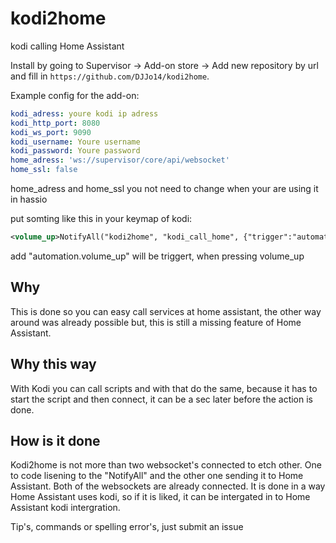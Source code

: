 kodi2home
=========
kodi calling Home Assistant

Install by going to Supervisor -> Add-on store -> Add new repository by url and fill in `https://github.com/DJJo14/kodi2home`.

Example config for the add-on:
```yaml
kodi_adress: youre kodi ip adress
kodi_http_port: 8080
kodi_ws_port: 9090
kodi_username: Youre username
kodi_password: Youre password
home_adress: 'ws://supervisor/core/api/websocket'
home_ssl: false
```

home_adress and home_ssl you not need to change when your are using it in hassio

put somting like this in your keymap of kodi:
```xml
<volume_up>NotifyAll("kodi2home", "kodi_call_home", {"trigger":"automation.volume_up"})</volume_up>
```
add "automation.volume_up" will be triggert, when pressing volume_up

## Why
This is done so you can easy call services at home assistant, the other way around was already possible but, this is still a missing feature of Home Assistant.

## Why this way
With Kodi you can call scripts and with that do the same, because it has to start the script and then connect, it can be a sec later before the action is done.

## How is it done
Kodi2home is not more than two websocket's connected to etch other. One to code lisening to the "NotifyAll" and the other one sending it to Home Assistant. Both of the websockets are already connected.
It is done in a way Home Assistant uses kodi, so if it is liked, it can be intergated in to Home Assistant kodi intergration.

Tip's, commands or spelling error's, just submit an issue
